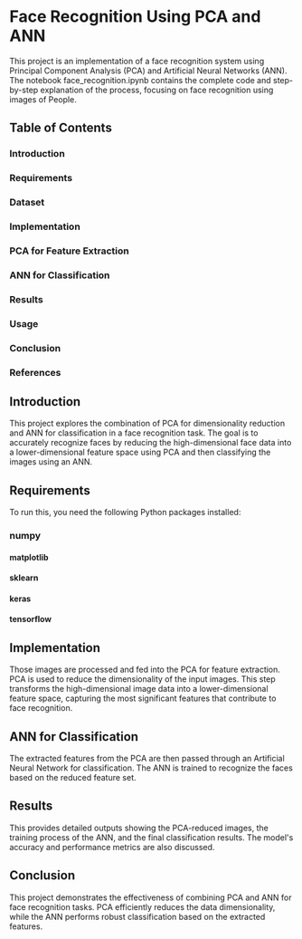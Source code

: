 # Face Recognition Using PCA and ANN

This project is an implementation of a face recognition system using Principal Component Analysis (PCA) and Artificial Neural Networks (ANN). The notebook face_recognition.ipynb contains the complete code and step-by-step explanation of the process, focusing on face recognition using images of People.

## Table of Contents
### Introduction
### Requirements
### Dataset
### Implementation
### PCA for Feature Extraction
### ANN for Classification
### Results
### Usage
### Conclusion
### References
## Introduction
This project explores the combination of PCA for dimensionality reduction and ANN for classification in a face recognition task. The goal is to accurately recognize faces by reducing the high-dimensional face data into a lower-dimensional feature space using PCA and then classifying the images using an ANN.

## Requirements
To run this, you need the following Python packages installed:

### numpy
#### matplotlib
#### sklearn
#### keras
#### tensorflow

## Implementation
Those images are processed and fed into the PCA for feature extraction.
PCA is used to reduce the dimensionality of the input images. This step transforms the high-dimensional image data into a lower-dimensional feature space, capturing the most significant features that contribute to face recognition.

## ANN for Classification
The extracted features from the PCA are then passed through an Artificial Neural Network for classification. The ANN is trained to recognize the faces based on the reduced feature set.

## Results
This provides detailed outputs showing the PCA-reduced images, the training process of the ANN, and the final classification results. The model's accuracy and performance metrics are also discussed.

## Conclusion
This project demonstrates the effectiveness of combining PCA and ANN for face recognition tasks. PCA efficiently reduces the data dimensionality, while the ANN performs robust classification based on the extracted features.
